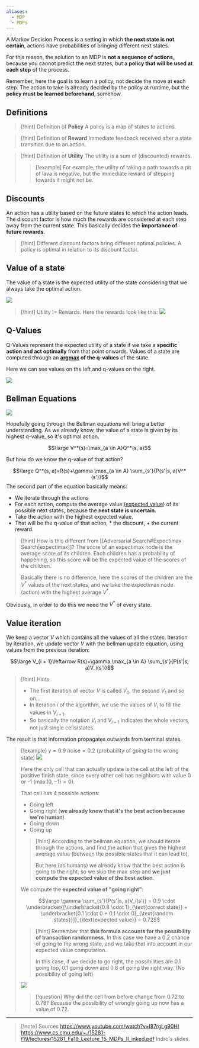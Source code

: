 ```yaml
---
aliases:
  - MDP
  - MDPs
---
```

A Markov Decision Process is a setting in which **the next state is not certain**, actions have probabilities of bringing different next states.

For this reason, the solution to an MDP is **not a sequence of actions**, because you cannot predict the next states, but a **policy that will be used at each step** of the process.

Remember, here the goal is to learn a policy, not decide the move at each step.
The action to take is already decided by the policy at runtime, but the **policy must be learned beforehand**, somehow.

## Definitions

> [!hint] Definition of **Policy**
> A policy is a map of states to actions.

> [!hint] Definition of **Reward**
> Immediate feedback received after a state transition due to an action.

> [!hint] Definition of **Utility**
> The utility is a sum of (discounted) rewards.
> 
> > [!example]
> > For example, the utility of taking a path towards a pit of lava is negative, but the immediate reward of stepping towards it might not be.
> 

## Discounts

An action has a utility based on the future states to which the action leads.
The discount factor is how much the rewards are considered at each step away from the current state.
This basically decides the **importance of future rewards**.

> [!hint]
> Different discount factors bring different optimal policies. A policy is optimal in relation to its discount factor.

## Value of a state

The value of a state is the expected utility of the state considering that we always take the optimal action.

![](../z_images/Pasted%20image%2020240603170908.png)

> [!hint]
> Utility != Rewards.
> Here the rewards look like this:
> ![](../z_images/Pasted%20image%2020240603165235.png)


## Q-Values

Q-Values represent the expected utility of a state if we take a **specific action and act optimally** from that point onwards. Values of a state are computed through an **[argmax](../Machine%20Learning/Multi-Class%20Classification.md) of the q-values** of the state.

Here we can see values on the left and q-values on the right.

![](../z_images/Pasted%20image%2020240604095123.png)


## Bellman Equations

![](../z_images/Pasted%20image%2020240604104238.png)

Hopefully going through the Bellman equations will bring a better understanding.
As we already know, the value of a state is given by its highest q-value, so it's optimal action.

$$\large V^*(s)=\max_{a \in A}Q^*(s, a)$$

But how do we know the q-value of that action?

$$\large Q^*(s, a)=R(s)+\gamma \max_{a \in A} \sum_{s'}{P(s'|s, a)V^*(s')}$$
The second part of the equation basically means:
- We iterate through the actions
- For each action, compute the average value ([expected value](../Statistics/Expected%20value.md)) of its possible next states, because the **next state is uncertain**.
- Take the action with the highest expected value.
- That will be the q-value of that action, * the discount, + the current reward.

> [!hint] How is this different from [[Adversarial Search#Expectimax Search|expectimax]]?
> The score of an expectimax node is the average score of its children. Each children has a probability of happening, so this score will be the expected value of the scores of the children.
> 
> Basically there is no difference, here the scores of the children are the $V^*$ values of the next states, and we take the expectimax node (action) with the highest average $V^*$.


Obviously, in order to do this we need the $V^*$ of every state.

## Value iteration

We keep a vector $V$ which contains all the values of all the states.
Iteration by iteration, we update vector $V$ with the bellman update equation, using values from the previous iteration:

$$\large V_{i + 1}\leftarrow R(s)+\gamma \max_{a \in A} \sum_{s'}{P(s'|s, a)V_i(s')}$$

> [!hint] Hints
> - The first iteration of vector $V$ is called $V_0$, the second $V_1$ and so on...
> - In iteration $i$ of the algorithm, we use the values of $V_i$ to fill the values in $V_{i+1}$.
> - So basically the notation $V_i$ and $V_{i+1}$ indicates the whole vectors, not just single cells/states.


The result is that information propagates outwards from terminal states.

> [!example]
> $\gamma = 0.9$
> $\text{noise} = 0.2$ (probability of going to the wrong state)
> ![](../z_images/Pasted%20image%2020240604152401.png)
> 
> Here the only cell that can actually update is the cell at the left of the positive finish state, since every other cell has neighbors with value 0 or -1 ($\max(0, -1) = 0$).
> 
> That cell has 4 possible actions:
> - Going left
> - Going right (**we already know that it's the best action because we're human**)
> - Going down
> - Going up
>   
> > [!hint]
> According to the bellman equation, we should iterate through the actions, and find the action that gives the highest average value (between the possible states that it can lead to).
> > 
> > But here (as humans) we already know that the best action is going to the right, so we skip the $\max$ step and **we just compute the expected value of the best action**.
> 
> We compute the **expected value of "going right"**:
> 
> $$\large \gamma \sum_{s'}{P(s'|s, a)V_i(s')} = 0.9 \cdot \underbracket{[\underbracket{0.8 \cdot 1}_{\text{correct state}} + \underbracket{0.1 \cdot 0 + 0.1 \cdot 0}_{\text{random states}}]}_{\text{expected value}} = 0.72$$
> 
> > [!hint]
> > Remember that **this formula accounts for the possibility of transaction randomness**.
> > In this case we have a 0.2 chance of going to the wrong state, and we take that into account in our expected value computation.
> > 
> > In this case, if we decide to go right, the possibilities are 0.1 going top, 0.1 going down and 0.8 of going the right way. (No possibility of going left)
> 
> ![](../z_images/Pasted%20image%2020240604160207.png)
> 
> > [!question] 
> > Why did the cell from before change from 0.72 to 0.78?
> > Because the possibility of wrongly going up now has a value of 0.72.

---

 > [!note] Sources
>https://www.youtube.com/watch?v=l87rgLg90HI
>https://www.cs.cmu.edu/~./15281-f19/lectures/15281_Fa19_Lecture_15_MDPs_II_inked.pdf
>Indro's slides.
